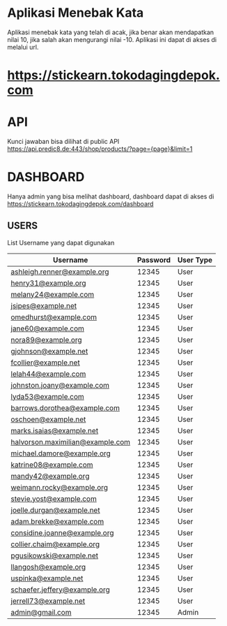 # Aplikasi Menebak Kata
Aplikasi menebak kata yang telah di acak, jika benar akan mendapatkan nilai 10, jika salah akan mengurangi nilai -10. Aplikasi ini dapat di akses di melalui url.
# https://stickearn.tokodagingdepok.com
#
#
#
#
# API
Kunci jawaban bisa dilihat di public API
https://api.predic8.de:443/shop/products/?page={page}&limit=1

# DASHBOARD
Hanya admin yang bisa melihat dashboard, dashboard dapat di akses di 
https://stickearn.tokodagingdepok.com/dashboard

## USERS
List Username yang dapat digunakan

| Username | Password | User Type |
| ------ | ------ | ------ |
| ashleigh.renner@example.org | 12345 | User 
| henry31@example.org | 12345 | User
| melany24@example.com | 12345 | User
| jsipes@example.net | 12345 | User
| omedhurst@example.com | 12345 | User
| jane60@example.com | 12345 | User
| nora89@example.org | 12345 | User
| gjohnson@example.net | 12345 | User
| fcollier@example.net | 12345 | User
| lelah44@example.com | 12345 | User
| johnston.joany@example.com | 12345 | User
| lyda53@example.com | 12345 | User
| barrows.dorothea@example.com | 12345 | User
| oschoen@example.net | 12345 | User
| marks.isaias@example.net | 12345 | User
| halvorson.maximilian@example.com | 12345 | User
| michael.damore@example.org | 12345 | User
| katrine08@example.com | 12345 | User
| mandy42@example.org | 12345 | User
| weimann.rocky@example.org | 12345 | User
| stevie.yost@example.com | 12345 | User
| joelle.durgan@example.net | 12345 | User
| adam.brekke@example.com | 12345 | User
| considine.joanne@example.org | 12345 | User
| collier.chaim@example.org | 12345 | User
| pgusikowski@example.net | 12345 | User
| llangosh@example.org | 12345 | User
| uspinka@example.net | 12345 | User
| schaefer.jeffery@example.org | 12345 | User
| jerrell73@example.net | 12345 | User
| admin@gmail.com | 12345 | Admin

